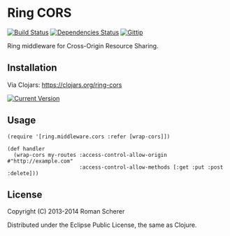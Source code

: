 # Ring CORS
  [![Build Status](https://travis-ci.org/r0man/ring-cors.png)](https://travis-ci.org/r0man/ring-cors)
  [![Dependencies Status](http://jarkeeper.com/r0man/ring-cors/status.png)](http://jarkeeper.com/r0man/ring-cors)
  [![Gittip](http://img.shields.io/gittip/r0man.svg)](https://www.gittip.com/r0man)

Ring middleware for Cross-Origin Resource Sharing.

## Installation

Via Clojars: https://clojars.org/ring-cors

[![Current Version](https://clojars.org/ring-cors/latest-version.svg)](https://clojars.org/ring-cors)

## Usage

    (require '[ring.middleware.cors :refer [wrap-cors]])

    (def handler
      (wrap-cors my-routes :access-control-allow-origin #"http://example.com"
                           :access-control-allow-methods [:get :put :post :delete]))

## License

Copyright (C) 2013-2014 Roman Scherer

Distributed under the Eclipse Public License, the same as Clojure.
